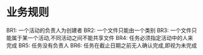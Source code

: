 # 业务规则

BR1: 一个活动的负责人为创建者
BR2: 一个文件只能由一个类别
BR3: 一个文件只能属于某一个活动,不同活动之间不能共享文件
BR4: 任务必须指定活动中的人来完成
BR5: 任务没有负责人
BR6: 任务在截止日期之前无人确认完成,即视为未完成

